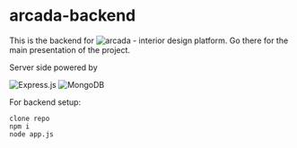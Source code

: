 # arcada-backend


This is the backend for ![arcada - interior design platform](https://github.com/mehanix/arcada). Go there for the main presentation of the project.

Server side powered by 

![Express.js](https://img.shields.io/badge/express.js-%23404d59.svg?style=for-the-badge&logo=express&logoColor=%2361DAFB)
![MongoDB](https://img.shields.io/badge/MongoDB-%234ea94b.svg?style=for-the-badge&logo=mongodb&logoColor=white)


For backend setup:
```
clone repo
npm i 
node app.js
```

